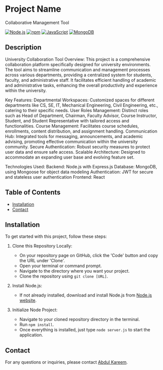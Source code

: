 # Project Name

Collaborative Management Tool

[![Node.js](https://img.shields.io/badge/node-%3E%3D%2012.0.0-brightgreen.svg)](https://nodejs.org/)
[![npm](https://img.shields.io/badge/npm-%3E%3D%206.0.0-brightgreen.svg)](https://www.npmjs.com/)
[![JavaScript](https://img.shields.io/badge/language-JavaScript-yellow.svg)](https://www.javascript.com/)
[![MongoDB](https://img.shields.io/badge/database-MongoDB-brightgreen.svg)](https://www.mongodb.com/)

## Description

University Collaboration Tool
Overview:
This project is a comprehensive collaboration platform specifically designed for university environments. The tool aims to streamline communication and management processes across various departments, providing a centralized system for students, faculty, and administrative staff. It facilitates efficient handling of academic and administrative tasks, enhancing the overall productivity and experience within the university.

Key Features:
Departmental Workspaces: Customized spaces for different departments like CS, SE, IT, Mechanical Engineering, Civil Engineering, etc., catering to their specific needs.
User Roles Management: Distinct roles such as Head of Department, Chairman, Faculty Advisor, Course Instructor, Student, and Student Representative with tailored access and functionalities.
Course Management: Facilitates course schedules, enrollments, content distribution, and assignment handling.
Communication Hub: Integrated tools for messaging, announcements, and academic advising, promoting effective communication within the university community.
Secure Authentication: Robust security measures to protect user data and ensure safe access.
Scalable Architecture: Designed to accommodate an expanding user base and evolving feature set.

Technologies Used:
Backend: Node.js with Express.js
Database: MongoDB, using Mongoose for object data modeling
Authentication: JWT for secure and stateless user authentication
Frontend: React

## Table of Contents

- [Installation](#installation)
- [Contact](#contact)

## Installation

To get started with this project, follow these steps:

1. Clone this Repository Locally:

   - On your repository page on GitHub, click the 'Code' button and copy the URL under 'Clone'.
   - Open your terminal or command prompt.
   - Navigate to the directory where you want your project.
   - Clone the repository using `git clone [URL]`.

2. Install Node.js:

   - If not already installed, download and install Node.js from [Node.js website](https://nodejs.org/).

3. Initialize Node Project:
   - Navigate to your cloned repository directory in the terminal.
   - Run `npm install`.
   - Once everything is installed, just type `node server.js` to start the application.

## Contact

For any questions or inquiries, please contact [Abdul Kareem](mailto:abdulkareemstudy@gmail.com).
